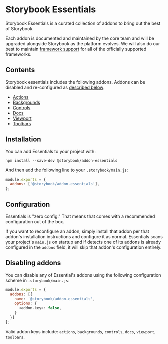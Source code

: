 # Storybook Essentials

Storybook Essentials is a curated collection of addons to bring out the best of Storybook.

Each addon is documented and maintained by the core team and will be upgraded alongside Storybook as the platform evolves. We will also do our best to maintain [framework support](https://storybook.js.org/docs/react/api/frameworks-feature-support) for all of the officially supported frameworks.

## Contents

Storybook essentials includes the following addons. Addons can be disabled and re-configured as [described below](#configuration):

- [Actions](https://github.com/storybookjs/storybook/tree/next/addons/actions)
- [Backgrounds](https://github.com/storybookjs/storybook/tree/next/addons/backgrounds)
- [Controls](https://github.com/storybookjs/storybook/tree/next/addons/controls)
- [Docs](https://github.com/storybookjs/storybook/tree/next/addons/docs)
- [Viewport](https://github.com/storybookjs/storybook/tree/next/addons/viewport)
- [Toolbars](https://github.com/storybookjs/storybook/tree/next/addons/toolbars)

## Installation

You can add Essentials to your project with:

```
npm install --save-dev @storybook/addon-essentials
```

And then add the following line to your `.storybook/main.js`:

```js
module.exports = {
  addons: ['@storybook/addon-essentials'],
};
```

## Configuration

Essentials is "zero config." That means that comes with a recommended configuration out of the box.

If you want to reconfigure an addon, simply install that addon per that addon's installation instructions and configure it as normal. Essentials scans your project's `main.js` on startup and if detects one of its addons is already configured in the `addons` field, it will skip that addon's configuration entirely.

## Disabling addons

You can disable any of Essential's addons using the following configuration scheme in `.storybook/main.js`:

```js
module.exports = {
  addons: [{
    name: '@storybook/addon-essentials',
    options: {
      <addon-key>: false,
    }
  }]
};
```

Valid addon keys include: `actions`, `backgrounds`, `controls`, `docs`, `viewport`, `toolbars`.

